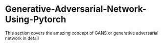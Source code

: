 # Generative-Adversarial-Network-Using-Pytorch
This section covers the amazing concept of GANS or generative adversarial network in detail
